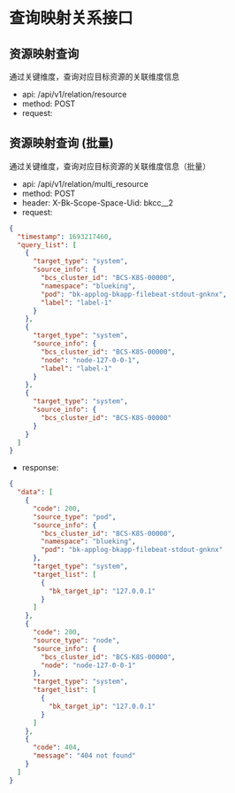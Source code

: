 # 查询映射关系接口

## 资源映射查询

通过关键维度，查询对应目标资源的关联维度信息

- api: /api/v1/relation/resource
- method: POST
- request:


## 资源映射查询 (批量)

通过关键维度，查询对应目标资源的关联维度信息（批量）

- api: /api/v1/relation/multi_resource
- method: POST
- header: X-Bk-Scope-Space-Uid: bkcc__2
- request:

```json
{
  "timestamp": 1693217460,
  "query_list": [
    {
      "target_type": "system",
      "source_info": {
        "bcs_cluster_id": "BCS-K8S-00000",
        "namespace": "blueking",
        "pod": "bk-applog-bkapp-filebeat-stdout-gnknx",
        "label": "label-1"
      }
    },
    {
      "target_type": "system",
      "source_info": {
        "bcs_cluster_id": "BCS-K8S-00000",
        "node": "node-127-0-0-1",
        "label": "label-1"
      }
    },
    {
      "target_type": "system",
      "source_info": {
        "bcs_cluster_id": "BCS-K8S-00000"
      }
    }
  ]
}
```
- response:
```json
{
  "data": [
    {
      "code": 200,
      "source_type": "pod",
      "source_info": {
        "bcs_cluster_id": "BCS-K8S-00000",
        "namespace": "blueking",
        "pod": "bk-applog-bkapp-filebeat-stdout-gnknx"
      },
      "target_type": "system",
      "target_list": [
        {
          "bk_target_ip": "127.0.0.1"
        }
      ]
    },
    {
      "code": 200,
      "source_type": "node",
      "source_info": {
        "bcs_cluster_id": "BCS-K8S-00000",
        "node": "node-127-0-0-1"
      },
      "target_type": "system",
      "target_list": [
        {
          "bk_target_ip": "127.0.0.1"
        }
      ]
    },
    {
      "code": 404,
      "message": "404 not found"
    }
  ]
}
```

